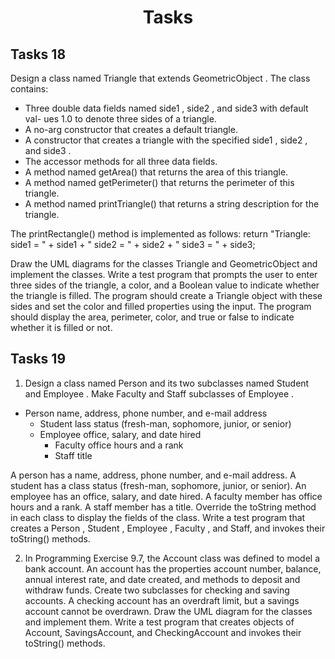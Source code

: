 <h1 align="center">Tasks</h1>

## Tasks 18

Design a class named Triangle that extends GeometricObject . The class contains:
- Three double data fields named side1 , side2 , and side3 with default val-
ues 1.0 to denote three sides of a triangle.
- A no-arg constructor that creates a default triangle.
- A constructor that creates a triangle with the specified side1 , side2 , and
side3 .
- The accessor methods for all three data fields.
- A method named getArea() that returns the area of this triangle.
- A method named getPerimeter() that returns the perimeter of this triangle.
- A method named printTriangle() that returns a string description for the triangle.

The printRectangle() method is implemented as follows:
return "Triangle: side1 = " + side1 + " side2 = " + side2 + " side3 = " + side3;

Draw the UML diagrams for the classes Triangle and GeometricObject and
implement the classes. Write a test program that prompts the user to enter three
sides of the triangle, a color, and a Boolean value to indicate whether the triangle
is filled. The program should create a Triangle object with these sides and set
the color and filled properties using the input. The program should display
the area, perimeter, color, and true or false to indicate whether it is filled or not.

## Tasks 19 

1. Design a class named Person and its two subclasses named Student and Employee . Make Faculty and Staff subclasses of Employee . 

- Person name, address, phone number, and e-mail address
    - Student lass status (fresh-man, sophomore, junior, or senior)
    - Employee office, salary, and date hired
        - Faculty office hours and a rank
        - Staff title

A person has a name, address, phone number, and e-mail address. A student has a class status (fresh-man, sophomore, junior, or senior).
An employee has an office, salary, and date hired. A faculty member has office hours and a rank. A staff member has a title. 
Override the toString method in each class to display the fields of the class.
Write a test program that creates a Person , Student , Employee , Faculty , and Staff, and invokes their toString() methods.


2. In Programming Exercise 9.7, the Account class was defined to model a bank account.
An account has the properties account number, balance, annual interest rate, and date created,
and methods to deposit and withdraw funds. Create two subclasses for checking and saving accounts.
A checking account has an overdraft limit, but a savings account cannot be overdrawn.
Draw the UML diagram for the classes and implement them. Write a test program that creates objects of Account,
SavingsAccount, and CheckingAccount and invokes their toString() methods.

